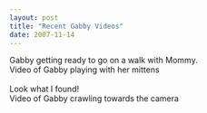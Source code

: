 ```yaml
---
layout: post
title: "Recent Gabby Videos"
date: 2007-11-14
---
```


<div>Gabby getting ready to go on a walk with Mommy.</div>
<div id="mittens">Video of Gabby playing with her mittens</div>
<script type="text/javascript"> var so = new SWFObject("http://i170.photobucket.com/player.swf?file=http://vid170.photobucket.com/albums/u252/mjpalad/P1010415.flv", "mittens", "430", "389", "8", "#EDEBDA"); so.write("mittens"); </script>
<br/>
<div>Look what I found!</div>
<div id="crawlingTowardsCamera">Video of Gabby crawling towards the camera</div>
<script type="text/javascript"> var so = new SWFObject("http://i170.photobucket.com/player.swf?file=http://vid170.photobucket.com/albums/u252/mjpalad/P1010457.flv", "crawlingTowardsCamera", "430", "389", "8", "#EDEBDA"); so.write("crawlingTowardsCamera"); </script>
